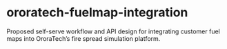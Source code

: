 # ororatech-fuelmap-integration
Proposed self-serve workflow and API design for integrating customer fuel maps into OroraTech’s fire spread simulation platform.

